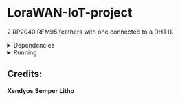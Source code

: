 # LoraWAN-IoT-project
2 RP2040 RFM95 feathers with one connected to a DHT11.

<details>
<summary>Dependencies</summary>
  
## Adafruit Feather:
- [2 Adafruit RFM95 feathers running circuit python](https://learn.adafruit.com/feather-rp2040-rfm95/overview)

## Node Red:
- [Node Red](https://nodered.org/)
- [node-red-contrib-discord-advanced](https://github.com/Markoudstaal/node-red-contrib-discord-advanced)
- [node-red-node-serialport](https://github.com/node-red/node-red-nodes)

## Arduino:
- [IDE](https://www.arduino.cc/en/software)
- [RadioHead](https://docs.arduino.cc/libraries/radiohead/)
- [DHT-sensor-library](https://github.com/adafruit/DHT-sensor-library)

</details>

<details>
<summary>Running</summary>

1. Setup Feathers and IDE.
2. Flash RX and TX to Feathers with Arduino IDE.
3. Import flows.json to Node Red and add bot token to any nodes with a red triangle.
4. Wire TX Feather to DHT11 or other sensor.
5. Plug in Feathers and correct COM/ACM ports in serial in if needed.
6. Click Deploy wait for output in debug console and if so click the button next to inject.
7. Done.

</details>

## Credits:
**Xendyos**
**Semper**
**Litho**
